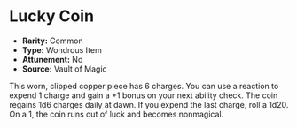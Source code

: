 # Lucky Coin

- **Rarity:** Common
- **Type:** Wondrous Item
- **Attunement:** No
- **Source:** Vault of Magic

This worn, clipped copper piece has 6 charges. You can use a reaction to expend 1 charge and gain a +1 bonus on your next ability check. The coin regains 1d6 charges daily at dawn. If you expend the last charge, roll a 1d20. On a 1, the coin runs out of luck and becomes nonmagical.
